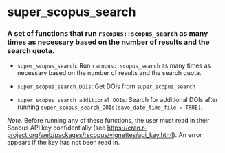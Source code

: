 
# super_scopus_search

### A set of functions that run `rscopus::scopus_search` as many times as necessary based on the number of results and the search quota.

- `super_scopus_search`: Run `rscopus::scopus_search` as many times as necessary based on the number of results and the search quota.

- `super_scopus_search_DOIs`: Get DOIs from `super_scopus_search`
  
- `super_scopus_search_additional_DOIs`: Search for additional DOIs after running `super_scopus_search_DOIs(save_date_time_file = TRUE)`.

*Note.* Before running any of these functions, the user must read in their Scopus API key confidentially (see https://cran.r-project.org/web/packages/rscopus/vignettes/api_key.html). An error appears if the key has not been read in.

